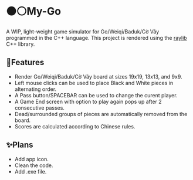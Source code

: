# ⚫⚪️My-Go 
A WIP, light-weight game simulator for Go/Weiqi/Baduk/Cờ Vây programmed in the C++ language. This project is rendered using the [raylib](https://github.com/raysan5/raylib) C++ library.

## 🌟Features
- Render Go/Weiqi/Baduk/Cờ Vây board at sizes 19x19, 13x13, and 9x9.
- Left mouse clicks can be used to place Black and White pieces in alternating order.
- A Pass button/SPACEBAR can be used to change the curent player.
- A Game End screen with option to play again pops up after 2 consecutive passes.
- Dead/surrounded groups of pieces are automatically removed from the board.
- Scores are calculated according to Chinese rules.

## ✨Plans
- Add app icon.
- Clean the code.
- Add .exe file.
